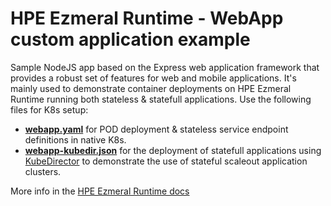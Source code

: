 # HPE Ezmeral Runtime - WebApp custom application example
Sample NodeJS app based on the Express web application framework that provides a robust set of features for web and mobile applications.
It's mainly used to demonstrate container deployments on HPE Ezmeral Runtime running both stateless & statefull applications.   Use the following files for K8s setup: <br>
- [**webapp.yaml**](https://github.com/StefDS/webapp/blob/master/k8s/webapp.yaml) for POD deployment & stateless service endpoint definitions in native K8s.
- [**webapp-kubedir.json**](https://github.com/StefDS/webapp/blob/master/k8s/webapp-kubedir.json) for the deployment of statefull applications using [KubeDirector](https://github.com/bluek8s/kubedirector) to demonstrate the use of stateful scaleout application clusters.

More info in the [HPE Ezmeral Runtime docs](https://docs.containerplatform.hpe.com/home)
